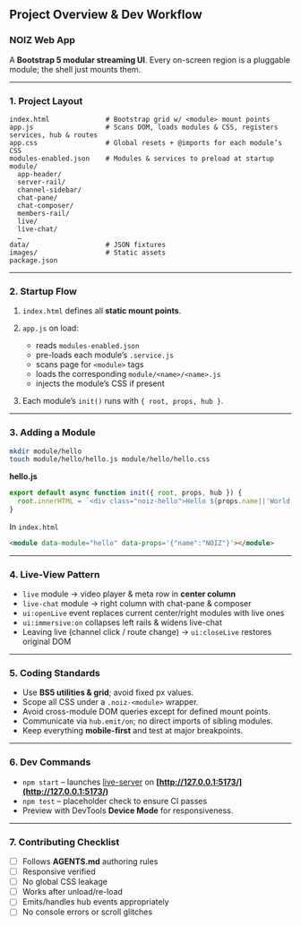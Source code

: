 ## Project Overview & Dev Workflow

### NOIZ Web App

A **Bootstrap 5 modular streaming UI**.
Every on-screen region is a pluggable module; the shell just mounts them.

---

### 1. Project Layout

```
index.html              # Bootstrap grid w/ <module> mount points
app.js                  # Scans DOM, loads modules & CSS, registers services, hub & routes
app.css                 # Global resets + @imports for each module’s CSS
modules-enabled.json    # Modules & services to preload at startup
module/
  app-header/
  server-rail/
  channel-sidebar/
  chat-pane/
  chat-composer/
  members-rail/
  live/
  live-chat/
  …
data/                   # JSON fixtures
images/                 # Static assets
package.json
```

---

### 2. Startup Flow

1. `index.html` defines all **static mount points**.
2. `app.js` on load:

   * reads `modules-enabled.json`
   * pre-loads each module’s `.service.js`
   * scans page for `<module>` tags
   * loads the corresponding `module/<name>/<name>.js`
   * injects the module’s CSS if present
3. Each module’s `init()` runs with `{ root, props, hub }`.

---

### 3. Adding a Module

```bash
mkdir module/hello
touch module/hello/hello.js module/hello/hello.css
```

**hello.js**

```js
export default async function init({ root, props, hub }) {
  root.innerHTML = `<div class="noiz-hello">Hello ${props.name||'World'}!</div>`;
}
```

In `index.html`

```html
<module data-module="hello" data-props='{"name":"NOIZ"}'></module>
```

---

### 4. Live-View Pattern

* `live` module → video player & meta row in **center column**
* `live-chat` module → right column with chat-pane & composer
* `ui:openLive` event replaces current center/right modules with live ones
* `ui:immersive:on` collapses left rails & widens live-chat
* Leaving live (channel click / route change) → `ui:closeLive` restores original DOM

---

### 5. Coding Standards

* Use **BS5 utilities & grid**; avoid fixed px values.
* Scope all CSS under a `.noiz-<module>` wrapper.
* Avoid cross-module DOM queries except for defined mount points.
* Communicate via `hub.emit/on`; no direct imports of sibling modules.
* Keep everything **mobile-first** and test at major breakpoints.

---

### 6. Dev Commands

* `npm start` – launches [live-server](https://www.npmjs.com/package/live-server) on **[http://127.0.0.1:5173/](http://127.0.0.1:5173/)**
* `npm test` – placeholder check to ensure CI passes
* Preview with DevTools **Device Mode** for responsiveness.

---

### 7. Contributing Checklist

* [ ] Follows **AGENTS.md** authoring rules
* [ ] Responsive verified
* [ ] No global CSS leakage
* [ ] Works after unload/re-load
* [ ] Emits/handles hub events appropriately
* [ ] No console errors or scroll glitches
